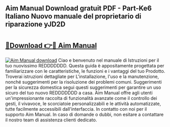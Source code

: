 ## Aim Manual Download gratuit PDF - Part-Ke6 Italiano Nuovo manuale del proprietario di riparazione yJD2D

# <h2><a href="http://df94jp5.blite.top/?on=Aim+Manual">🔗Download 👉🔴 Aim Manual</a></h2>

[![Aim Manual download](https://i.imgur.com/lujVjoI.png)](http://df94jp5.blite.top/?on=Aim+Manual)
Ciao e benvenuto nel manuale di Istruzioni per il tuo nuovissimo REDDDDDDD. Questa guida è appositamente progettata per familiarizzare con le caratteristiche, le funzioni e i vantaggi del tuo Prodotto. Troverai istruzioni dettagliate per L'installazione, l'uso e la manutenzione, nonché suggerimenti per la risoluzione dei problemi comuni. Suggerimenti per la sicurezza domestica segui questi suggerimenti per garantire un uso sicuro del tuo nuovo REDDDDDDD a casa. Aim Manual offre agli utenti un'impressionante raccolta di funzionalità avanzate come il controllo dei gesti, il vivavoce, le scorciatoie personalizzabili e le attività automatizzate, tutte facilmente accessibili dall'interfaccia. In contatto con noi per il supporto Aim Manual. In caso di domande o dubbi, non esitare a contattare il nostro team di assistenza clienti dedicato.
